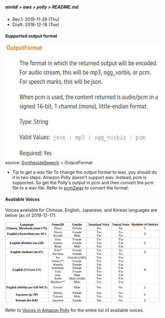 ##### aimldl > aws > polly > README.md
* Rev.1: 2019-11-28 (Thu)
* Draft: 2018-12-18 (Tue)


#### Supported output format
<img src="images/Amazon_Polly-SynthesizeSpeech-OutputFormat.png" height=373
 width=584 >
source: [SynthesizeSpeech](https://docs.aws.amazon.com/polly/latest/dg/API_SynthesizeSpeech.html) > OutputFormat

* Tip to get a wav file
To change the output format to wav, you should do it in two steps. Amazon Polly doesn't support wav. Instead, pcm is supported. So get the Polly's output in pcm and then convert the pcm file to a wav file. Refer to [pcm2wav](https://github.com/aimldl/computing_environments/blob/70f412adceec4f3364ec0546a5e749bdef3de6f5/bash/scripts/pcm2wav) to convert the format.

#### Available Voices
Voices available for Chinese, English, Japanese, and Korean languages are below (as of 2019-12-17).

<img src="images/amazon_polly-voices.png">

Refer to [Voices in Amazon Polly](https://docs.aws.amazon.com/polly/latest/dg/voicelist.html) for the entire list of available voices.
